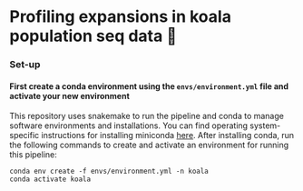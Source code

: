# Profiling expansions in koala population seq data 🐨

### Set-up
#### First create a conda environment using the ```envs/environment.yml``` file and activate your new environment
This repository uses snakemake to run the pipeline and conda to manage software environments and installations. You can find operating system-specific instructions for installing miniconda [here](https://docs.conda.io/en/latest/miniconda.html). After installing conda, run the following commands to create and activate an environment for running this pipeline:
```
conda env create -f envs/environment.yml -n koala
conda activate koala
```
